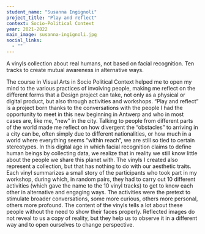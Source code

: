 ```yaml
---
student_name: "Susanna Ingignoli"
project_title: "Play and reflect"
context: Socio-Political Context
year: 2021-2022
main_image: susanna-ingignoli.jpg
social_links:
  - ""
---
```

A vinyls collection about real humans, not based on facial recognition. Ten tracks to create mutual awareness in alternative ways.

The course in Visual Arts in Socio Political Context helped me to open my mind to the various practices of involving people, making me reflect on the different forms that a Design project can take, not only as a physical or digital product, but also through activities and workshops. “Play and reflect” is a project born thanks to the conversations with the people I had the opportunity to meet in this new beginning in Antwerp and who in most cases are, like me, “new” in the city. Talking to people from different parts of the world made me reflect on how divergent the “obstacles” to arriving in a city can be, often simply due to different nationalities, or how much in a world where everything seems “within reach”, we are still so tied to certain stereotypes. In this digital age in which facial recognition claims to define human beings by collecting data, we realize that in reality we still know little about the people we share this planet with. The vinyls I created also represent a collection, but that has nothing to do with our aesthetic traits. Each vinyl summarizes a small story of the participants who took part in my workshop, during which, in random pairs, they had to carry out 10 different activities (which gave the name to the 10 vinyl tracks) to get to know each other in alternative and engaging ways. The activities were the pretext to stimulate broader conversations, some more curious, others more personal, others more profound. The content of the vinyls tells a lot about these people without the need to show their faces properly. Reflected images do not reveal to us a copy of reality, but they help us to observe it in a different way and to open ourselves to change perspective.